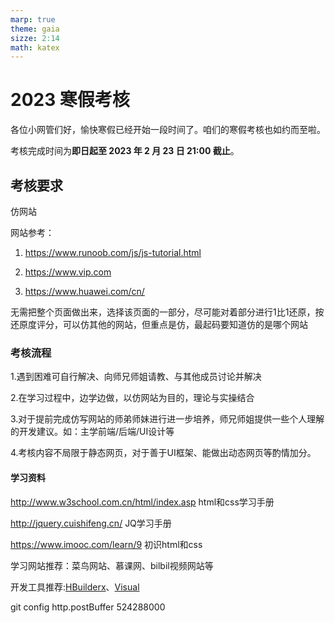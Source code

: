 ```yaml
---
marp: true
theme: gaia
sizze: 2:14
math: katex
---
```

# 2023 寒假考核

各位小网管们好，愉快寒假已经开始一段时间了。咱们的寒假考核也如约而至啦。

考核完成时间为**即日起至 2023 年 2 月 23 日 21:00 截止**。

## 

## 考核要求

仿网站

网站参考：

1. https://www.runoob.com/js/js-tutorial.html

2. https://www.vip.com

3. https://www.huawei.com/cn/

无需把整个页面做出来，选择该页面的一部分，尽可能对着部分进行1比1还原，按还原度评分，可以仿其他的网站，但重点是仿，最起码要知道仿的是哪个网站

### 考核流程

1.遇到困难可自行解决、向师兄师姐请教、与其他成员讨论并解决

2.在学习过程中，边学边做，以仿网站为目的，理论与实操结合

3.对于提前完成仿写网站的师弟师妹进行进一步培养，师兄师姐提供一些个人理解的开发建议。如：主学前端/后端/UI设计等

4.考核内容不局限于静态网页，对于善于UI框架、能做出动态网页等酌情加分。

#### 学习资料

http://www.w3school.com.cn/html/index.asp  html和css学习手册

http://jquery.cuishifeng.cn/  JQ学习手册

https://www.imooc.com/learn/9  初识html和css

学习网站推荐：菜鸟网站、慕课网、bilbil视频网站等

开发工具推荐:[HBuilderx](https://www.dcloud.io/hbuilderx.html)、[Visual](https://code.visualstudio.com/)

git config http.postBuffer 524288000

